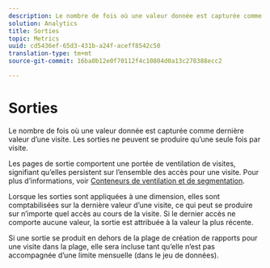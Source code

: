```yaml
---
description: Le nombre de fois où une valeur donnée est capturée comme dernière valeur d’une visite. Les sorties ne peuvent se produire qu’une seule fois par visite.
solution: Analytics
title: Sorties
topic: Metrics
uuid: cd5436ef-65d3-431b-a24f-aceff8542c50
translation-type: tm+mt
source-git-commit: 16ba0b12e0f70112f4c10804d0a13c278388ecc2

---
```



# Sorties

Le nombre de fois où une valeur donnée est capturée comme dernière valeur d’une visite. Les sorties ne peuvent se produire qu’une seule fois par visite.

Les pages de sortie comportent une portée de ventilation de visites, signifiant qu’elles persistent sur l’ensemble des accès pour une visite. Pour plus d’informations, voir [Conteneurs de ventilation et de segmentation](https://marketing.adobe.com/resources/help/en_US/sc/user/c_Breakdown_and_segmentation_containers.html).

Lorsque les sorties sont appliquées à une dimension, elles sont comptabilisées sur la dernière valeur d’une visite, ce qui peut se produire sur n’importe quel accès au cours de la visite. Si le dernier accès ne comporte aucune valeur, la sortie est attribuée à la valeur la plus récente.

Si une sortie se produit en dehors de la plage de création de rapports pour une visite dans la plage, elle sera incluse tant qu’elle n’est pas accompagnée d’une limite mensuelle (dans le jeu de données).
